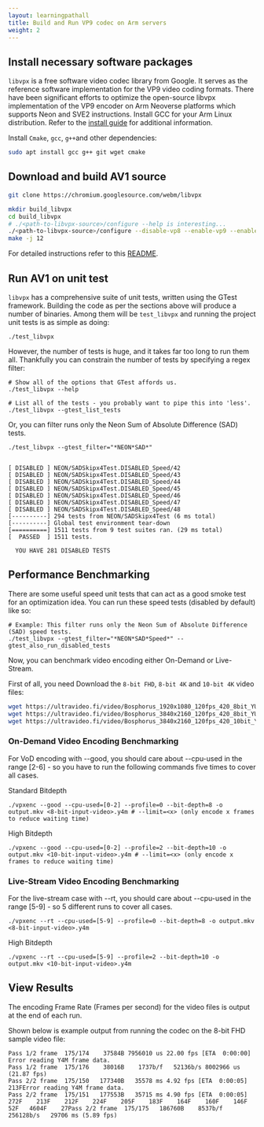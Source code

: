 ```yaml
---
layout: learningpathall
title: Build and Run VP9 codec on Arm servers
weight: 2
---
```


## Install necessary software packages

`libvpx` is a free software video codec library from Google. It serves as the reference software implementation for the VP9 video coding formats.
There have been significant efforts to optimize the open-source libvpx implementation of the VP9 encoder on Arm Neoverse platforms which supports Neon and SVE2 instructions.
Install GCC for your Arm Linux distribution. Refer to the [install guide](/install-guides/gcc/native/) for additional information. 

Install `Cmake`, `gcc`, `g++`and other dependencies:
```bash
sudo apt install gcc g++ git wget cmake
```

## Download and build AV1 source

```bash
git clone https://chromium.googlesource.com/webm/libvpx

mkdir build_libvpx
cd build_libvpx
# ./<path-to-libvpx-source>/configure --help is interesting...
./<path-to-libvpx-source>/configure --disable-vp8 --enable-vp9 --enable-vp9-highbitdepth
make -j 12
```

For detailed instructions refer to this [README](https://aomedia.googlesource.com/aom/?pli=1#basic-build).


## Run AV1 on unit test

`libvpx` has a comprehensive suite of unit tests, written using the GTest framework.
Building the code as per the sections above will produce a number of binaries. Among them will be `test_libvpx` and running the project unit tests is as simple as doing:

```console
./test_libvpx
```

However, the number of tests is huge, and it takes far too long to run them all. Thankfully you can constrain the number of tests by specifying a regex filter:
```console
# Show all of the options that GTest affords us.
./test_libvpx --help
 
# List all of the tests - you probably want to pipe this into 'less'.
./test_libvpx --gtest_list_tests
```

Or, you can filter runs only the Neon Sum of Absolute Difference (SAD) tests.
```
./test_libvpx --gtest_filter="*NEON*SAD*"


[ DISABLED ] NEON/SADSkipx4Test.DISABLED_Speed/42
[ DISABLED ] NEON/SADSkipx4Test.DISABLED_Speed/43
[ DISABLED ] NEON/SADSkipx4Test.DISABLED_Speed/44
[ DISABLED ] NEON/SADSkipx4Test.DISABLED_Speed/45
[ DISABLED ] NEON/SADSkipx4Test.DISABLED_Speed/46
[ DISABLED ] NEON/SADSkipx4Test.DISABLED_Speed/47
[ DISABLED ] NEON/SADSkipx4Test.DISABLED_Speed/48
[----------] 294 tests from NEON/SADSkipx4Test (6 ms total)
[----------] Global test environment tear-down
[==========] 1511 tests from 9 test suites ran. (29 ms total)
[  PASSED  ] 1511 tests.

  YOU HAVE 281 DISABLED TESTS
```

## Performance Benchmarking

There are some useful speed unit tests that can act as a good smoke test for an optimization idea. You can run these speed tests (disabled by default) like so:

```
# Example: This filter runs only the Neon Sum of Absolute Difference (SAD) speed tests.
./test_libvpx --gtest_filter="*NEON*SAD*Speed*" --gtest_also_run_disabled_tests
```

Now, you can benchmark video encoding either On-Demand or Live-Stream.

First of all, you need Download the `8-bit FHD`, `8-bit 4K` and `10-bit 4K` video files:
```bash
wget https://ultravideo.fi/video/Bosphorus_1920x1080_120fps_420_8bit_YUV_Y4M.7z // 8-bit FHD
wget https://ultravideo.fi/video/Bosphorus_3840x2160_120fps_420_8bit_YUV_Y4M.7z // 8-bit 4K
wget https://ultravideo.fi/video/Bosphorus_3840x2160_120fps_420_10bit_YUV_Y4M.7z // 10-bit 4K 
```


### On-Demand Video Encoding Benchmarking

For VoD encoding with --good, you should care about --cpu-used in the range [2-6] - so you have to run the following commands five times to cover all cases.

Standard Bitdepth
```
./vpxenc --good --cpu-used=[0-2] --profile=0 --bit-depth=8 -o output.mkv <8-bit-input-video>.y4m # --limit=<x> (only encode x frames to reduce waiting time)
```

High Bitdepth
```
./vpxenc --good --cpu-used=[0-2] --profile=2 --bit-depth=10 -o output.mkv <10-bit-input-video>.y4m # --limit=<x> (only encode x frames to reduce waiting time)
```

### Live-Stream Video Encoding Benchmarking
For the live-stream case with --rt, you should care about --cpu-used in the range [5-9] - so 5 different runs to cover all cases.

```
./vpxenc --rt --cpu-used=[5-9] --profile=0 --bit-depth=8 -o output.mkv <8-bit-input-video>.y4m
```

High Bitdepth
```
./vpxenc --rt --cpu-used=[5-9] --profile=2 --bit-depth=10 -o output.mkv <10-bit-input-video>.y4m
```





## View Results

The encoding Frame Rate (Frames per second) for the video files is output at the end of each run.

Shown below is example output from running the codec on the 8-bit FHD sample video file:

```output
Pass 1/2 frame  175/174    37584B 7956010 us 22.00 fps [ETA  0:00:00] Error reading Y4M frame data.
Pass 1/2 frame  175/176    38016B    1737b/f   52136b/s 8002966 us (21.87 fps)
Pass 2/2 frame  175/150   177340B   35578 ms 4.92 fps [ETA  0:00:05]     213FError reading Y4M frame data.
Pass 2/2 frame  175/151   177553B   35715 ms 4.90 fps [ETA  0:00:05]     272F    213F    212F    224F    205F    183F    164F    160F    146F     52F   4604F    27Pass 2/2 frame  175/175   186760B    8537b/f  256128b/s   29706 ms (5.89 fps)
```
